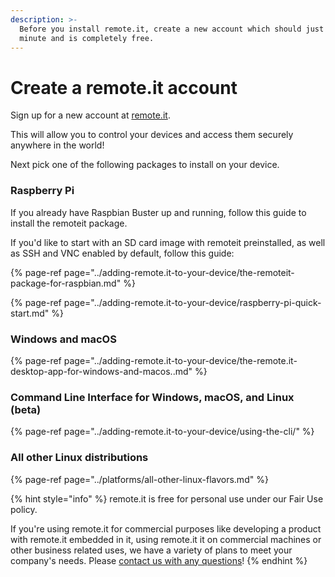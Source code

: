 ```yaml
---
description: >-
  Before you install remote.it, create a new account which should just take a
  minute and is completely free.
---
```


# Create a remote.it account

Sign up for a new account at [remote.it](https://app.remote.it/auth/#/sign-up).

This will allow you to control your devices and access them securely anywhere in the world!

Next pick one of the following packages to install on your device.

### Raspberry Pi

If you already have Raspbian Buster up and running, follow this guide to install the remoteit package.

If you'd like to start with an SD card image with remoteit preinstalled, as well as SSH and VNC enabled by default, follow this guide:

{% page-ref page="../adding-remote.it-to-your-device/the-remoteit-package-for-raspbian.md" %}

{% page-ref page="../adding-remote.it-to-your-device/raspberry-pi-quick-start.md" %}

### Windows and macOS

{% page-ref page="../adding-remote.it-to-your-device/the-remote.it-desktop-app-for-windows-and-macos..md" %}

### Command Line Interface for Windows, macOS, and Linux \(beta\)

{% page-ref page="../adding-remote.it-to-your-device/using-the-cli/" %}

### All other Linux distributions

{% page-ref page="../platforms/all-other-linux-flavors.md" %}

{% hint style="info" %}
remote.it is free for personal use under our Fair Use policy. 

If you're using remote.it for commercial purposes like developing a product with remote.it embedded in it, using remote.it it on commercial machines or other business related uses, we have a variety of plans to meet your company's needs. Please [contact us with any questions](https://remot3it.zendesk.com)!
{% endhint %}

